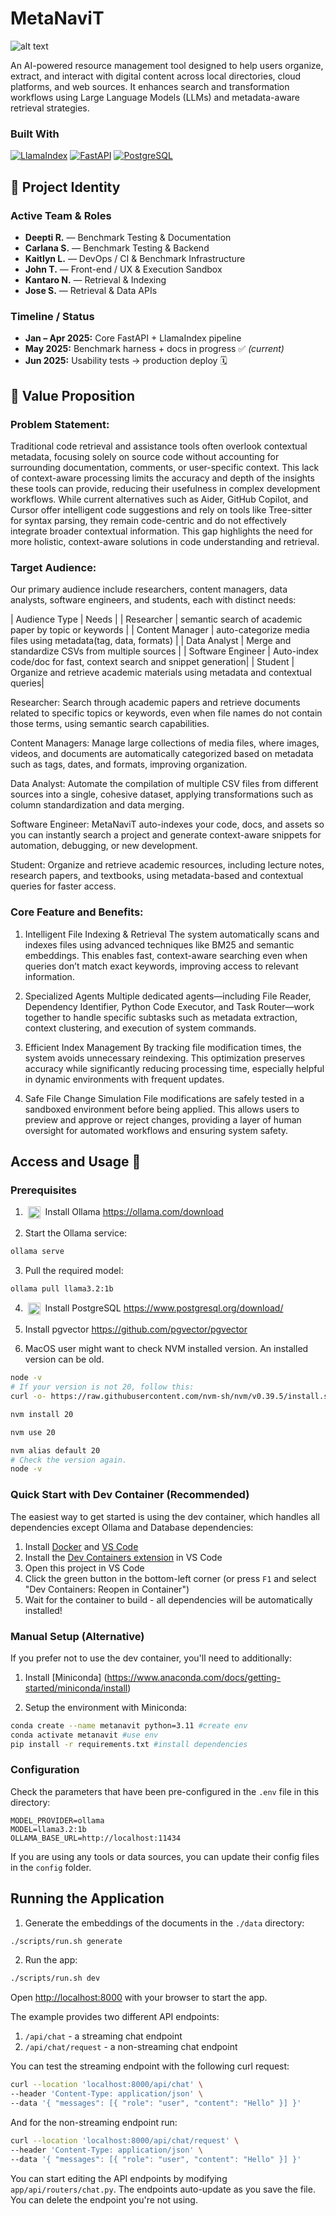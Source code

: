 # MetaNaviT
![alt text](https://github.com/klaurie/MetaNaviT/blob/main/.frontend/public/metanavit.jpeg?raw=true)

An AI-powered resource management tool designed to help users organize, extract, and interact with digital content across local directories, cloud platforms, and web sources. It enhances search and transformation workflows using Large Language Models (LLMs) and metadata-aware retrieval strategies.



### Built With

[![LlamaIndex](https://img.shields.io/badge/LlamaIndex-5D3FD3?style=for-the-badge)](https://www.llamaindex.ai/)
[![FastAPI](https://img.shields.io/badge/FastAPI-009688?style=for-the-badge)](https://fastapi.tiangolo.com/)
[![PostgreSQL](https://img.shields.io/badge/PostgreSQL-336791?style=for-the-badge)](https://www.postgresql.org/)


## 📌 Project Identity

### Active Team & Roles
- **Deepti R.** — Benchmark Testing & Documentation  
- **Carlana S.** — Benchmark Testing & Backend  
- **Kaitlyn L.** — DevOps / CI & Benchmark Infrastructure  
- **John T.** — Front-end / UX & Execution Sandbox  
- **Kantaro N.** — Retrieval & Indexing  
- **Jose S.** — Retrieval & Data APIs  

### Timeline / Status
- **Jan – Apr 2025:** Core FastAPI + LlamaIndex pipeline  
- **May 2025:** Benchmark harness + docs in progress ✅ *(current)*  
- **Jun 2025:** Usability tests → production deploy 🗓️  

## 🌟 Value Proposition


### Problem Statement:
Traditional code retrieval and assistance tools often overlook contextual metadata, focusing solely on source code without accounting for surrounding documentation, comments, or user-specific context. This lack of context-aware processing limits the accuracy and depth of the insights these tools can provide, reducing their usefulness in complex development workflows. While current alternatives such as Aider, GitHub Copilot, and Cursor offer intelligent code suggestions and rely on tools like Tree-sitter for syntax parsing, they remain code-centric and do not effectively integrate broader contextual information. This gap highlights the need for more holistic, context-aware solutions in code understanding and retrieval.

### Target Audience:

Our primary audience include researchers, content managers, data analysts, software engineers, and students, each with distinct needs:

| Audience Type  |  Needs   |
| Researcher     |   semantic search of academic paper by topic or keywords  |
| Content Manager | auto-categorize media files using metadata(tag, data, formats) |
| Data Analyst    |  Merge and standardize CSVs from multiple sources    |
| Software Engineer  | Auto-index code/doc for fast, context search and snippet generation|
|   Student       | Organize and retrieve academic materials using metadata and contextual queries|

Researcher: Search through academic papers and retrieve documents related to specific topics or keywords, even when file names do not contain those terms, using semantic search capabilities.

Content Managers: Manage large collections of media files, where images, videos, and documents are automatically categorized based on metadata such as tags, dates, and formats, improving organization.

Data Analyst: Automate the compilation of multiple CSV files from different sources into a single, cohesive dataset, applying transformations such as column standardization and data merging.

Software Engineer: MetaNaviT auto-indexes your code, docs, and assets so you can instantly search a project and generate context-aware snippets for automation, debugging, or new development.

Student: Organize and retrieve academic resources, including lecture notes, research papers, and textbooks, using metadata-based and contextual queries for faster access.


### Core Feature and Benefits:


1. Intelligent File Indexing & Retrieval
The system automatically scans and indexes files using advanced techniques like BM25 and semantic embeddings. This enables fast, context-aware searching even when queries don’t match exact keywords, improving access to relevant information.

2. Specialized Agents
Multiple dedicated agents—including File Reader, Dependency Identifier, Python Code Executor, and Task Router—work together to handle specific subtasks such as metadata extraction, context clustering, and execution of system commands. 

3. Efficient Index Management
By tracking file modification times, the system avoids unnecessary reindexing. This optimization preserves accuracy while significantly reducing processing time, especially helpful in dynamic environments with frequent updates.

4. Safe File Change Simulation
File modifications are safely tested in a sandboxed environment before being applied. This allows users to preview and approve or reject changes, providing a layer of human oversight for automated workflows and ensuring system safety.

## Access and Usage 📘

### Prerequisites

1. &nbsp;<img src="https://ollama.com/public/assets/c889cc0d-cb83-4c46-a98e-0d0e273151b9/42f6b28d-9117-48cd-ac0d-44baaf5c178e.png" alt="Ollama Logo" width="20" style="vertical-align: middle;" />&nbsp; Install Ollama https://ollama.com/download

2. Start the Ollama service:
```bash
ollama serve
```

3. Pull the required model:
```bash
ollama pull llama3.2:1b
```

4. &nbsp;<img src="https://www.postgresql.org/media/img/about/press/elephant.png" alt="PostgreSQL Logo" width="20" style="vertical-align: middle;" />&nbsp; Install PostgreSQL https://www.postgresql.org/download/

5. Install pgvector https://github.com/pgvector/pgvector 

6. MacOS user might want to check NVM installed version. An installed version can be old.
```bash
node -v
# If your version is not 20, follow this:
curl -o- https://raw.githubusercontent.com/nvm-sh/nvm/v0.39.5/install.sh | bash

nvm install 20

nvm use 20

nvm alias default 20
# Check the version again.
node -v
```

### Quick Start with Dev Container (Recommended)

The easiest way to get started is using the dev container, which handles all dependencies except Ollama and Database dependencies:

1. Install [Docker](https://www.docker.com/products/docker-desktop/) and [VS Code](https://code.visualstudio.com/)
2. Install the [Dev Containers extension](https://marketplace.visualstudio.com/items?itemName=ms-vscode-remote.remote-containers) in VS Code
3. Open this project in VS Code
4. Click the green button in the bottom-left corner (or press `F1` and select "Dev Containers: Reopen in Container")
5. Wait for the container to build - all dependencies will be automatically installed!

### Manual Setup (Alternative)

If you prefer not to use the dev container, you'll need to additionally:

1. Install [Miniconda] (https://www.anaconda.com/docs/getting-started/miniconda/install) 

2. Setup the environment with Miniconda:

```bash
conda create --name metanavit python=3.11 #create env
conda activate metanavit #use env
pip install -r requirements.txt #install dependencies
```

### Configuration

Check the parameters that have been pre-configured in the `.env` file in this directory:
```env
MODEL_PROVIDER=ollama
MODEL=llama3.2:1b
OLLAMA_BASE_URL=http://localhost:11434
```

If you are using any tools or data sources, you can update their config files in the `config` folder.

## Running the Application

1. Generate the embeddings of the documents in the `./data` directory:
```bash
./scripts/run.sh generate
```

2. Run the app:
```bash
./scripts/run.sh dev
```

Open [http://localhost:8000](http://localhost:8000) with your browser to start the app.

The example provides two different API endpoints:

1. `/api/chat` - a streaming chat endpoint
2. `/api/chat/request` - a non-streaming chat endpoint

You can test the streaming endpoint with the following curl request:

```bash
curl --location 'localhost:8000/api/chat' \
--header 'Content-Type: application/json' \
--data '{ "messages": [{ "role": "user", "content": "Hello" }] }'
```

And for the non-streaming endpoint run:

```bash
curl --location 'localhost:8000/api/chat/request' \
--header 'Content-Type: application/json' \
--data '{ "messages": [{ "role": "user", "content": "Hello" }] }'
```

You can start editing the API endpoints by modifying `app/api/routers/chat.py`. The endpoints auto-update as you save the file. You can delete the endpoint you're not using.
